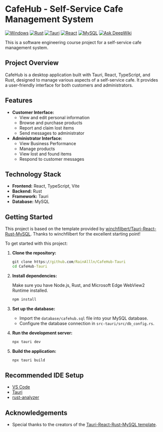 # CafeHub - Self-Service Cafe Management System

[![Windows](https://img.shields.io/badge/platform-Windows-blue)](https://www.microsoft.com/windows) [![Rust](https://img.shields.io/badge/language-Rust-orange)](https://www.rust-lang.org/) [![Tauri](https://img.shields.io/badge/framework-Tauri-green)](https://tauri.app/) [![React](https://img.shields.io/badge/library-React-blue)](https://reactjs.org/) [![MySQL](https://img.shields.io/badge/database-MySQL-blue)](https://www.mysql.com/) [![Ask DeepWiki](https://deepwiki.com/badge.svg)](https://deepwiki.com/RainAllln/CafeHub-Tauri)

This is a software engineering course project for a self-service cafe management system.

## Project Overview

CafeHub is a desktop application built with Tauri, React, TypeScript, and Rust, designed to manage various aspects of a self-service cafe. It provides a user-friendly interface for both customers and administrators.

## Features

- **Customer Interface:**
  - View and edit personal information
  - Browse and purchase products
  - Report and claim lost items
  - Send messages to administrator
- **Administrator Interface:**
  - View Business Performance
  - Manage products
  - View lost and found items
  - Respond to customer messages

## Technology Stack

- **Frontend:** React, TypeScript, Vite
- **Backend:** Rust
- **Framework:** Tauri
- **Database:** MySQL

## Getting Started

This project is based on the template provided by [winchfilbert/Tauri-React-Rust-MySQL](https://github.com/winchfilbert/Tauri-React-Rust-MySQL). Thanks to winchfilbert for the excellent starting point!

To get started with this project:

1. **Clone the repository:**

   ```cmd
   git clone https://github.com/RainAllln/CafeHub-Tauri
   cd CafeHub-Tauri
   ```

2. **Install dependencies:**

   Make sure you have Node.js, Rust, and Microsoft Edge WebView2 Runtime installed.

   ```cmd
   npm install
   ```

3. **Set up the database:**

   - Import the `database/cafehub.sql` file into your MySQL database.
   - Configure the database connection in `src-tauri/src/db_config.rs`.
4. **Run the development server:**

   ```cmd
   npx tauri dev
   ```

5. **Build the application:**

   ```cmd
   npx tauri build 
   ```

## Recommended IDE Setup

- [VS Code](https://code.visualstudio.com/)
- [Tauri](https://marketplace.visualstudio.com/items?itemName=tauri-apps.tauri-vscode)
- [rust-analyzer](https://marketplace.visualstudio.com/items?itemName=rust-lang.rust-analyzer)

## Acknowledgements

- Special thanks to the creators of the [Tauri-React-Rust-MySQL template](https://github.com/winchfilbert/Tauri-React-Rust-MySQL).

